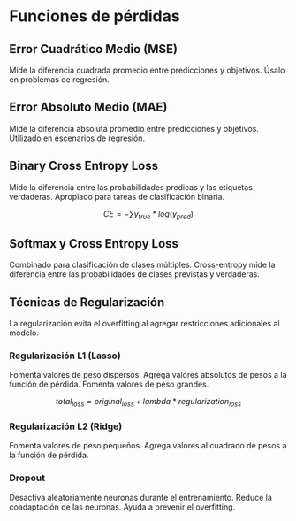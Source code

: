# Funciones de pérdidas

## Error Cuadrático Medio (MSE)

Mide la diferencia cuadrada promedio entre predicciones y objetivos. Úsalo en
problemas de regresión.

## Error Absoluto Medio (MAE)

Mide la diferencia absoluta promedio entre predicciones y objetivos. Utilizado
en escenarios de regresión.

## Binary Cross Entropy Loss

Mide la diferencia entre las probabilidades predicas y las etiquetas verdaderas.
Apropiado para tareas de clasificación binaria.

$$
CE=-\sum{y_{true}*log(y_{pred})}
$$

## Softmax y Cross Entropy Loss

Combinado para clasificación de clases múltiples. Cross-entropy mide la
diferencia entre las probabilidades de clases previstas y verdaderas.

## Técnicas de Regularización

La regularización evita el overfitting al agregar restricciones adicionales al
modelo.

### Regularización L1 (Lasso)

Fomenta valores de peso dispersos. Agrega valores absolutos de pesos a la
función de pérdida. Fomenta valores de peso grandes.

$$
total_{loss} = original_{loss} + lambda*regularization_{loss}
$$

### Regularización L2 (Ridge)

Fomenta valores de peso pequeños. Agrega valores al cuadrado de pesos a la
función de pérdida.

### Dropout

Desactiva aleatoriamente neuronas durante el entrenamiento. Reduce la
coadaptación de las neuronas. Ayuda a prevenir el overfitting.
